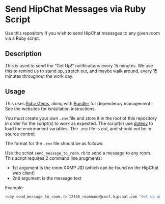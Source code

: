 Send HipChat Messages via Ruby Script
====================

Use this repository if you wish to send HipChat messages to any given room via a Ruby script.

Description
---

This is used to send the "Get Up!" notifications every 15 minutes. We use this to remind us to stand up, stretch out, and maybe walk around, every 15 minutes throughout the work day.

Usage
---

This uses [Ruby Gems](https://rubygems.org/), along with [Bundler](http://bundler.io/) for dependency management. See the websites for isntallation instructions.

You must create your own `.env` file and store it in the root of this repository in order for the script(s) to work as expected. The script(s) use [dotenv](https://github.com/bkeepers/dotenv) to load the environment variables. The `.env` file is *not*, and should not be in source control.

The format for the `.env` file should be as follows:

Use the script `send_message_to_room.rb` to send a message to any room. This script requires 2 command line arugments:

- 1st argument is the room XXMP JID (which can be found on the HipChat web client)
- 2nd argument is the message text

Example:

```bash
ruby send_message_to_room.rb 12345_roomname@conf.hipchat.com "Get up and stretch."
```